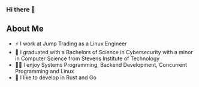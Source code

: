 ### Hi there 👋

<!--
**W-Dominic/W-Dominic** is a ✨ _special_ ✨ repository because its `README.md` (this file) appears on your GitHub profile.

Here are some ideas to get you started:

- 🔭 I’m currently working on ...
- 🌱 I’m currently learning ...
- 👯 I’m looking to collaborate on ...
- 🤔 I’m looking for help with ...
- 💬 Ask me about ...
- 📫 How to reach me: ...
- 😄 Pronouns: ...
- ⚡ Fun fact: ...
-->

## About Me
- ⚡ I work at Jump Trading as a Linux Engineer
- 🌱 I graduated with a Bachelors of Science in Cybersecurity with a minor in Computer Science from Stevens Institute of Technology
- 👨‍💻 I enjoy Systems Programming, Backend Development, Concurrent Programming and Linux
- 🦀 I like to develop in Rust and Go

